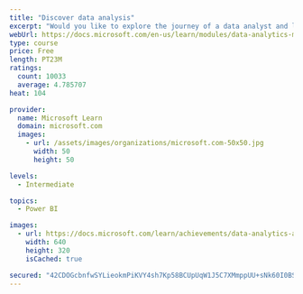 ```yaml
---
title: "Discover data analysis"
excerpt: "Would you like to explore the journey of a data analyst and learn how a data analyst tells a story with data? In this module, you will explore the different roles in data and learn the different tasks of a data analyst."
webUrl: https://docs.microsoft.com/en-us/learn/modules/data-analytics-microsoft/
type: course
price: Free
length: PT23M
ratings:
  count: 10033
  average: 4.785707
heat: 104

provider:
  name: Microsoft Learn
  domain: microsoft.com
  images:
    - url: /assets/images/organizations/microsoft.com-50x50.jpg
      width: 50
      height: 50

levels:
  - Intermediate

topics:
  - Power BI

images:
  - url: https://docs.microsoft.com/learn/achievements/data-analytics-and-microsoft-social.png
    width: 640
    height: 320
    isCached: true

secured: "42CDOGcbnfwSYLieokmPiKVY4sh7Kp58BCUpUqW1J5C7XMmppUU+sNk60I0BSgsxDDgE4YDCfPVeCAhGRAh8GUoikYM6XApnkg+ye2eI5F7Ux/ACsZpM3k3RifNKNRLhdLcuGfNvR05hAEkBCHG6mBY4Frf90lYiR+rrY/S5hFSpArZNGcUe8LhV2KSnpMlqhdLFYssMtjltFRzxQp+E13Zop98dmaKSaKumjOo2lBA80gX1ChyfsAvOxsWwHQ7i6vCmuj+k6N/QtO25utvaY1Qxg0bb+3DPOK5t8Wnxe4FBig6+/S0oRIo3gU6LbmZGiX4qTE+EUjQtqkU9d1JM5Y6EnwZ/7Gz2WfaJVCkk10dYyaecNoQ4WPgTlVlUATMc+2n75X3rBsv22guSscAARmACXzMSs9B7+C63tc2YydU=;gGHWHA/pGDBsPf17MwQUYQ=="
---
```


